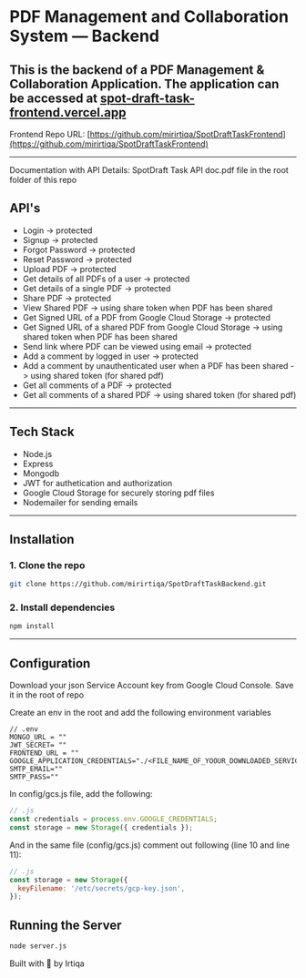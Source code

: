 # PDF Management and Collaboration System — Backend

This is the backend of a PDF Management & Collaboration Application. The application can be accessed at [spot-draft-task-frontend.vercel.app](spot-draft-task-frontend.vercel.app)
---
Frontend Repo URL: [https://github.com/mirirtiqa/SpotDraftTaskFrontend](https://github.com/mirirtiqa/SpotDraftTaskFrontend)

---
Documentation with API Details: SpotDraft Task API doc.pdf file in the root folder of this repo

## API's

- Login                                                                                           -> protected                                                                    
- Signup                                                                                          -> protected  
- Forgot Password                                                                                 -> protected  
- Reset Password                                                                                  -> protected
- Upload PDF                                                                                      -> protected  
- Get details of all PDFs of a user                                                               -> protected  
- Get details of a single PDF                                                                     -> protected  
- Share PDF                                                                                       -> protected  
- View Shared PDF                                                                                 -> using share token when PDF has been shared
- Get Signed URL of a PDF from Google Cloud Storage                                               -> protected  
- Get Signed URL of a shared PDF from Google Cloud Storage                                        -> using shared token when PDF has been shared  
- Send link where PDF can be viewed using email                                                   -> protected  
- Add a comment by logged in user                                                                 -> protected  
- Add a comment by unauthenticated user when a PDF has been shared                                -> using shared token (for shared pdf)                    
- Get all comments of a PDF                                                                       -> protected  
- Get all comments of a shared PDF                                                                -> using shared token (for shared pdf)

---

## Tech Stack

- Node.js
- Express
- Mongodb
- JWT for authetication and authorization
- Google Cloud Storage for securely storing pdf files
- Nodemailer for sending emails

---

## Installation

### 1. Clone the repo

```bash
git clone https://github.com/mirirtiqa/SpotDraftTaskBackend.git
```

### 2. Install dependencies

```bash
npm install
```

---

## Configuration
Download your json Service Account key from Google Cloud Console. Save it in the root of repo

Create an env in the root and add the following environment variables

```env
// .env 
MONGO_URL = ""
JWT_SECRET= ""
FRONTEND_URL = ""
GOOGLE_APPLICATION_CREDENTIALS="./<FILE_NAME_OF_YOOUR_DOWNLOADED_SERVICE_ACCOUNT_KEY>" 
SMTP_EMAIL=""
SMTP_PASS=""
```
In config/gcs.js file, add the following:
```js
// .js
const credentials = process.env.GOOGLE_CREDENTIALS;
const storage = new Storage({ credentials });
```
And in the same file (config/gcs.js) comment out following (line 10 and line 11):
```js
// .js
const storage = new Storage({
  keyFilename: '/etc/secrets/gcp-key.json',
});
```

## Running the Server

```bash
node server.js
```



Built with 💙 by Irtiqa

